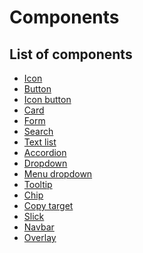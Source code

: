 Components
==========

List of components
------------------

* [Icon](/components/icon.md)
* [Button](/components/button.md)
* [Icon button](/components/icon-button.md)
* [Card](/components/card.md)
* [Form](/components/form.md)
* [Search](/components/search.md)
* [Text list](/components/text-list.md)
* [Accordion](/components/accordion.md)
* [Dropdown](/components/dropdown.md)
* [Menu dropdown](/components/menu-dropdown.md)
* [Tooltip](/components/tooltip.md)
* [Chip](/components/chip.md)
* [Copy target](/components/copy-target.md)
* [Slick](/components/slick.md)
* [Navbar](/components/navbar.md)
* [Overlay](/components/overlay.md)
